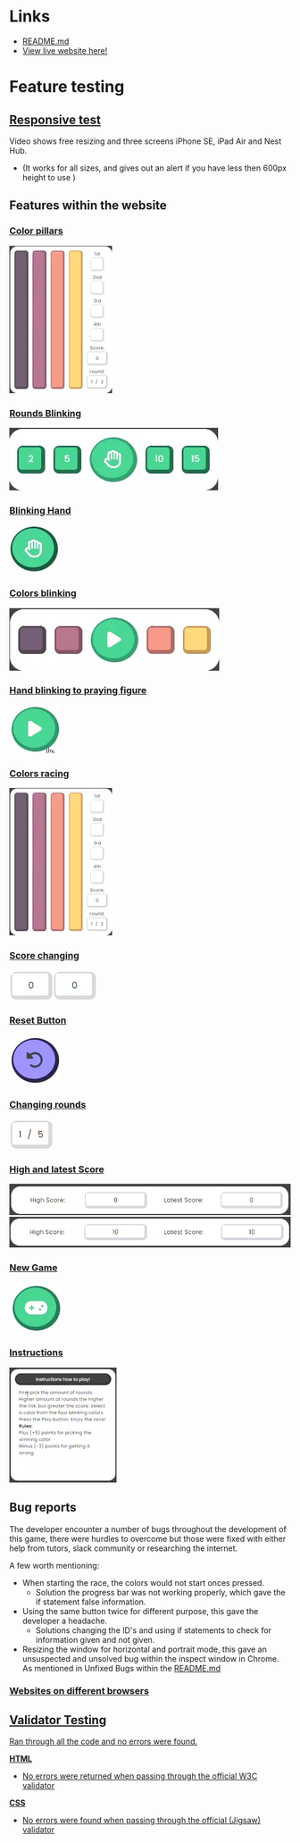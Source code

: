 # Links
- <a href="https://github.com/JorgenBrattang/color-racing/blob/main/README.md">README.md</a>
- <a href="https://jorgenbrattang.github.io/color-racing/" title="Link to live website" rel="nofollow">View live website here!</a>

# Feature testing
## <u>Responsive test</u>
Video shows free resizing and three screens iPhone SE, iPad Air and Nest Hub.
- (It works for all sizes, and gives out an alert if you have less then 600px height to use )



## Features within the website
### <u>Color pillars</u>
![colorPillars](assets/videos/README-videos/colorRacing.webp)

### <u>Rounds Blinking</u>
![roundsBlinking](assets/videos/README-videos/roundsBlinking.webp)

### <u>Blinking Hand</u>
![blinkingHand](assets/videos/README-videos/blinkingHand.webp)

### <u>Colors blinking</u>
![colorsBlinking](assets/videos/README-videos/colorsBlinking.webp)

### <u>Hand blinking to praying figure</u>
![handBlinking to praying](assets/videos/README-videos/blinkingPlay-praying.webp)

### <u>Colors racing</u>
![colorRacing](assets/videos/README-videos/colorRacing.webp)

### <u>Score changing</u>
![scoreNegative](assets/videos/README-videos/scoreNegative.webp)![scorePlus](assets/videos/README-videos/scorePlus.webp)

### <u>Reset Button</u>
![resetButton](assets/videos/README-videos/resetButton.webp)

### <u>Changing rounds</u>
![changeRounds](assets/videos/README-videos/changeRounds.webp)

### <u>High and latest Score</u>
![high-latestScore](assets/videos/README-videos/high-latestScore.webp)<br>
![lowerScore](assets/videos/README-videos/lowerScore.webp)

### <u>New Game</u>
![newGame](assets/videos/README-videos/newGame.webp)

### <u>Instructions</u>
![openInstruction](assets/videos/README-videos/openInstruction.webp)


## Bug reports
The developer encounter a number of bugs throughout the development of this game, there were hurdles to overcome but those were fixed with either help from tutors, slack community or researching the internet.

A few worth mentioning:
- When starting the race, the colors would not start onces pressed.
    - Solution the progress bar was not working properly, which gave the if statement false information.
- Using the same button twice for different purpose, this gave the developer a headache.
    - Solutions changing the ID's and using if statements to check for information given and not given.
- Resizing the window for horizontal and portrait mode, this gave an unsuspected and unsolved bug within the inspect window in Chrome. As mentioned in Unfixed Bugs within the <a href="https://github.com/JorgenBrattang/color-racing/blob/main/README.md">README.md</a>



### <u>Websites on different browsers


## <u>Validator Testing</u>
Ran through all the code and no errors were found.
    
**HTML**
- No errors were returned when passing through the official [W3C validator](https://validator.w3.org/)

**CSS**
- No errors were found when passing through the official [(Jigsaw) validator](https://jigsaw.w3.org/css-validator/)    
